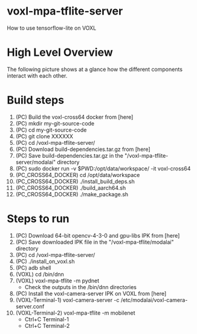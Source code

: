# voxl-mpa-tflite-server

How to use tensorflow-lite on VOXL

High Level Overview
===================
The following picture shows at a glance how the different components interact with each other.

Build steps
===========
1. (PC) Build the voxl-cross64 docker from [here]
1. (PC) mkdir my-git-source-code
1. (PC) cd my-git-source-code
1. (PC) git clone XXXXXX
1. (PC) cd <path-to>/voxl-mpa-tflite-server/
1. (PC) Download build-dependencies.tar.gz from [here]
1. (PC) Save build-dependencies.tar.gz in the "<path-to>/voxl-mpa-tflite-server/modalai" directory
1. (PC) sudo docker run -v $PWD:/opt/data/workspace/ -it voxl-cross64
1. (PC_CROSS64_DOCKER) cd /opt/data/workspace
1. (PC_CROSS64_DOCKER) ./install_build_deps.sh
1. (PC_CROSS64_DOCKER) ./build_aarch64.sh
1. (PC_CROSS64_DOCKER) ./make_package.sh

Steps to run
============
1. (PC) Download 64-bit opencv-4-3-0 and gpu-libs IPK from [here]
1. (PC) Save downloaded IPK file in the "<path-to>/voxl-mpa-tflite/modalai" directory
1. (PC) cd <path-to>/voxl-mpa-tflite-server/
1. (PC) ./install_on_voxl.sh
1. (PC) adb shell
1. (VOXL) cd /bin/dnn
1. (VOXL) voxl-mpa-tflite -m pydnet
    - Check the outputs in the /bin/dnn directories
1. (PC) Install the voxl-camera-server IPK on VOXL from [here]
1. (VOXL-Terminal-1) voxl-camera-server -c /etc/modalai/voxl-camera-server.conf
1. (VOXL-Terminal-2) voxl-mpa-tflite -m mobilenet
    - Ctrl+C Terminal-1
    - Ctrl+C Terminal-2
